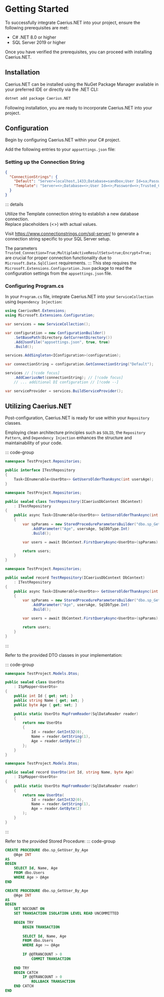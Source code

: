 # Getting Started
To successfully integrate Caerius.NET into your project, ensure the following prerequisites are met:
- C# .NET 8.0 or higher
- SQL Server 2019 or higher

Once you have verified the prerequisites, you can proceed with installing Caerius.NET.

## Installation
Caerius.NET can be installed using the NuGet Package Manager available in your preferred IDE or directly via the .NET CLI:

```bash
dotnet add package Caerius.NET
```

Following installation, you are ready to incorporate Caerius.NET into your project.

## Configuration
Begin by configuring Caerius.NET within your C# project.  

Add the following entries to your `appsettings.json` file:

### Setting up the Connection String
```json
{
  "ConnectionStrings": {
    "Default": "Server=localhost,1433;Database=sandbox;User Id=sa;Password=HashedPassword!;Trusted_Connection=True;MultipleActiveResultSets=true;Encrypt=True;", // [!code focus]
    "Template": "Server=<>;Database=<>;User Id=<>;Password=<>;Trusted_Connection=True;MultipleActiveResultSets=true;Encrypt=True;" // [!code focus]
  }
}
```

::: details

Utilize the Template connection string to establish a new database connection.  
Replace placeholders (<>) with actual values.  

Visit https://www.connectionstrings.com/sql-server/ to generate a connection string specific to your SQL Server setup.  

The parameters `Trusted_Connection=True;MultipleActiveResultSets=true;Encrypt=True;` are crucial for proper connection functionality due to `Microsoft.Data.SqlClient` requirements.
:::
This step requires the `Microsoft.Extensions.Configuration.Json` package to read the configuration settings from the `appsettings.json` file.

### Configuring Program.cs

In your `Program.cs` file, integrate Caerius.NET into your `ServiceCollection` using `Dependency Injection`:

```csharp
using CaeriusNet.Extensions;
using Microsoft.Extensions.Configuration;

var services = new ServiceCollection();

var configuration = new ConfigurationBuilder()
    .SetBasePath(Directory.GetCurrentDirectory())
    .AddJsonFile("appsettings.json", true, true)
    .Build();

services.AddSingleton<IConfiguration>(configuration);

var connectionString = configuration.GetConnectionString("Default");

services // [!code focus]
    .AddCaeriusNet(connectionString); // [!code focus]
    // ... additional DI configuration // [!code --]

var serviceProvider = services.BuildServiceProvider();
```

## Utilizing Caerius.NET
Post-configuration, Caerius.NET is ready for use within your `Repository` classes.  

Employing clean architecture principles such as `SOLID`, the `Repository Pattern`, and `Dependency Injection` enhances the structure and maintainability of your code.

::: code-group
```csharp [Interface]
namespace TestProject.Repositories;

public interface ITestRepository
{
    Task<IEnumerable<UserDto>> GetUsersOlderThanAsync(int usersAge);
}
```
```csharp [Class]
namespace TestProject.Repositories;

public sealed class TestRepository(ICaeriusDbContext DbContext)
    : ITestRepository
{
    public async Task<IEnumerable<UserDto>> GetUsersOlderThanAsync(int usersAge)
    {
        var spParams = new StoredProcedureParametersBuilder("dbo.sp_GetUser_By_Age")
            .AddParameter("Age", usersAge, SqlDbType.Int)
            .Build();

        var users = await DbContext.FirstQueryAsync<UserDto>(spParams);

        return users;
    }
}
```
```csharp [Record (Recommended)]
namespace TestProject.Repositories;

public sealed record TestRepository(ICaeriusDbContext DbContext)
    : ITestRepository
{
    public async Task<IEnumerable<UserDto>> GetUsersOlderThanAsync(int usersAge)
    {
        var spParams = new StoredProcedureParametersBuilder("dbo.sp_GetUser_By_Age")
            .AddParameter("Age", usersAge, SqlDbType.Int)
            .Build();

        var users = await DbContext.FirstQueryAsync<UserDto>(spParams);

        return users;
    }
}
```
:::

Refer to the provided DTO classes in your implementation:

::: code-group
```csharp [Class]
namespace TestProject.Models.Dtos;

public sealed class UserDto
    : ISpMapper<UserDto>
{
    public int Id { get; set; }
    public string Name { get; set; }
    public byte Age { get; set; }

    public static UserDto MapFromReader(SqlDataReader reader)
    {
        return new UserDto
        {
            Id = reader.GetInt32(0),
            Name = reader.GetString(1),
            Age = reader.GetByte(2)
        };
    }
}
```
```csharp [Record (Recommended)]
namespace TestProject.Models.Dtos;

public sealed record UserDto(int Id, string Name, byte Age)
    : ISpMapper<UserDto>
{
    public static UserDto MapFromReader(SqlDataReader reader)
    {
        return new UserDto(
            Id = reader.GetInt32(0),
            Name = reader.GetString(1),
            Age = reader.GetByte(2)
        );
    }
}
```
:::

Refer to the provided Stored Procedure:
::: code-group
```sql [Stored Procedure (simple)]
CREATE PROCEDURE dbo.sp_GetUser_By_Age
    @Age INT
AS
BEGIN
    SELECT Id, Name, Age
    FROM dbo.Users
    WHERE Age > @Age
END
```
```sql [Stored Procedure (transaction)]
CREATE PROCEDURE dbo.sp_GetUser_By_Age
    @Age INT
AS
BEGIN
    SET NOCOUNT ON
    SET TRANSACTION ISOLATION LEVEL READ UNCOMMITTED
    
    BEGIN TRY
        BEGIN TRANSACTION
            
        SELECT Id, Name, Age
        FROM dbo.Users
        WHERE Age >= @Age
        
        IF @@TRANCOUNT > 0
            COMMIT TRANSACTION
        
    END TRY
    BEGIN CATCH
        IF @@TRANCOUNT > 0
            ROLLBACK TRANSACTION
    END CATCH        
END
```